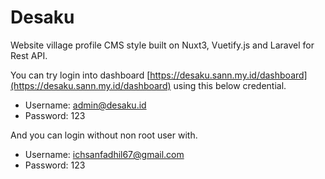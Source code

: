 # Desaku
Website village profile CMS style built on Nuxt3, Vuetify.js and Laravel for Rest API.

You can try login into dashboard [https://desaku.sann.my.id/dashboard](https://desaku.sann.my.id/dashboard) using this below credential.
  
  - Username: admin@desaku.id
  - Password: 123

And you can login without non root user with.

  - Username: ichsanfadhil67@gmail.com
  - Password: 123
